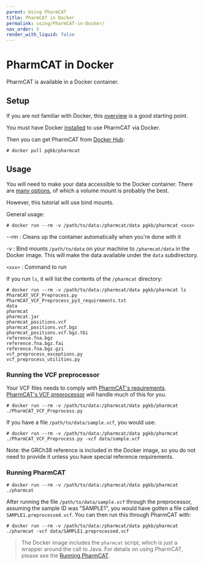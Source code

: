 ```yaml
---
parent: Using PharmCAT
title: PharmCAT in Docker
permalink: using/PharmCAT-in-Docker/
nav_order: 5
render_with_liquid: false
---
```

# PharmCAT in Docker

PharmCAT is available in a Docker container.

## Setup

If you are not familiar with Docker, this [overview](https://docs.docker.com/get-started/overview/) is a good starting point.

You must have Docker [installed](https://docs.docker.com/get-docker/) to use PharmCAT via Docker.

Then you can get PharmCAT from [Docker Hub](https://hub.docker.com/r/pgkb/pharmcat):

```console
# docker pull pgkb/pharmcat
```

## Usage

You will need to make your data accessible to the Docker container.  There are [many options](https://docs.docker.com/storage/), of which a volume mount is probably the best.

However, this tutorial will use bind mounts.

General usage:

```console
# docker run --rm -v /path/to/data:/pharmcat/data pgkb/pharmcat <xxx>
```

--rm
: Cleans up the container automatically when you're done with it

-v
: Bind mounts `/path/to/data` on your machine to `/pharmcat/data` in the Docker image.  This will make the data available under the `data` subdirectory.

`<xxx>`
: Command to run

If you run `ls`, it will list the contents of the `/pharmcat` directory:

```console
# docker run --rm -v /path/to/data:/pharmcat/data pgkb/pharmcat ls
PharmCAT_VCF_Preprocess.py
PharmCAT_VCF_Preprocess_py3_requirements.txt
data
pharmcat
pharmcat.jar
pharmcat_positions.vcf
pharmcat_positions.vcf.bgz
pharmcat_positions.vcf.bgz.tbi
reference.fna.bgz
reference.fna.bgz.fai
reference.fna.bgz.gzi
vcf_preprocess_exceptions.py
vcf_preprocess_utilities.py
```

### Running the VCF preprocessor

Your VCF files needs to comply with [PharmCAT's requirements](VCF-Requirements).  [PharmCAT's VCF preprocessor](VCF-Preprocessor) will handle much of this for you.

```console
# docker run --rm -v /path/to/data:/pharmcat/data pgkb/pharmcat ./PharmCAT_VCF_Preprocess.py
```

If you have a file `/path/to/data/sample.vcf`, you would use:

```console
# docker run --rm -v /path/to/data:/pharmcat/data pgkb/pharmcat ./PharmCAT_VCF_Preprocess.py -vcf data/sample.vcf
```

Note: the GRCh38 reference is included in the Docker image, so you do not need to provide it unless you have special reference requirements.


### Running PharmCAT

```console
# docker run --rm -v /path/to/data:/pharmcat/data pgkb/pharmcat ./pharmcat
```

After running the file `/path/to/data/sample.vcf` through the preprocessor, assuming the sample ID was "SAMPLE1", you would have gotten a file called `SAMPLE1.preprocessed.vcf`.  You can then run this through PharmCAT with:

```console
# docker run --rm -v /path/to/data:/pharmcat/data pgkb/pharmcat ./pharmcat -vcf data/SAMPLE1.preprocessed.vcf
```


> The Docker image includes the `pharmcat` script, which is just a wrapper around the call to Java.  For details on using PharmCAT, please see the [Running PharmCAT](/using/Running-PharmCAT).
